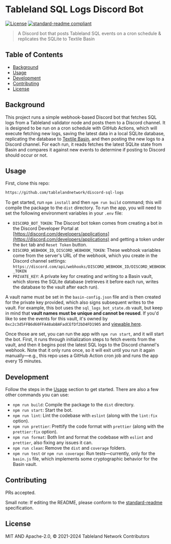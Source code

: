 # Tableland SQL Logs Discord Bot

[![License](https://img.shields.io/github/license/tablelandnetwork/discord-sql-logs.svg)](./LICENSE)
[![standard-readme compliant](https://img.shields.io/badge/standard--readme-OK-green.svg)](https://github.com/RichardLitt/standard-readme)

> A Discord bot that posts Tableland SQL events on a cron schedule & replicates the SQLite to Textile Basin

## Table of Contents

- [Background](#background)
- [Usage](#usage)
- [Development](#development)
- [Contributing](#contributing)
- [License](#license)

## Background

This project runs a simple webhook-based Discord bot that fetches SQL logs from a Tableland validator node and posts them to a Discord channel. It is designed to be run on a cron schedule with GitHub Actions, which will execute fetching new logs, saving the latest data in a local SQLite database, replicating the database to [Textile Basin](https://github.com/tablelandnetwork/basin-cli), and then posting the new logs to a Discord channel. For each run, it reads fetches the latest SQLite state from Basin and compares it against new events to determine if posting to Discord should occur or not.

## Usage

First, clone this repo:

```sh
https://github.com/tablelandnetwork/discord-sql-logs
```

To get started, run `npm install` and then `npm run build` command; this will compile the package to the `dist` directory. To run the app, you will need to set the following environment variables in your `.env` file:

- `DISCORD_BOT_TOKEN`: The Discord bot token comes from creating a bot in the Discord Developer Portal at [https://discord.com/developers/applications](https://discord.com/developers/applications) and getting a token under the `Bot` tab and `Reset Token` button.
- `DISCORD_WEBHOOK_ID`, `DISCORD_WEBHOOK_TOKEN`: These webhook variables come from the server's URL of the webhook, which you create in the Discord channel settings: `https://discord.com/api/webhooks/DISCORD_WEBHOOK_ID/DISCORD_WEBHOOK_TOKEN`
- `PRIVATE_KEY`: A private key for creating and writing to a Basin vault, which stores the SQLite database (retrieves it before each run, writes the database to the vault after each run).

A vault name must be set in the `basin-config.json` file and is then created for the private key provided, which also signs subsequent writes to the vault. For example, this bot uses the `sql_logs_bot_state.db` vault, but keep in mind that **vault names must be unique and cannot be reused**. If you'd like to see the events for this vault, it's owned by `0xc2c3d5FFB6d60FFA48abBAFadCEfDf2bD4FD1905` and [viewable here](https://basin.tableland.xyz/vaults/sql_logs_bot_state.db/events).

Once those are set, you can run the app with `npm run start`, and it will start the bot. First, it runs through initialization steps to fetch events from the vault, and then it begins post the latest SQL logs to the Discord channel's webhook. Note that it only runs once, so it will exit until you run it again manually—e.g., this repo uses a GitHub Action cron job and runs the app every 15 minutes.

## Development

Follow the steps in the [Usage](#usage) section to get started. There are also a few other commands you can use:

- `npm run build`: Compile the package to the `dist` directory.
- `npm run start`: Start the bot.
- `npm run lint`: Lint the codebase with `eslint` (along with the `lint:fix` option).
- `npm run prettier`: Prettify the code format with `prettier` (along with the `prettier:fix` option).
- `npm run format`: Both lint and format the codebase with `eslint` and `prettier`, also fixing any issues it can.
- `npm run clean`: Remove the `dist` and `coverage` folders.
- `npm run test` or `npm run coverage`: Run tests—currently, only for the `basin.js` file, which implements some cryptographic behavior for the Basin vault.

## Contributing

PRs accepted.

Small note: If editing the README, please conform to the
[standard-readme](https://github.com/RichardLitt/standard-readme) specification.

## License

MIT AND Apache-2.0, © 2021-2024 Tableland Network Contributors
